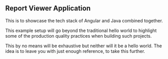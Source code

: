 ## Report Viewer Application

This is to showcase the tech stack of Angular and Java combined together.

This example setup will go beyond the traditional hello world to highlight some of the production quality practices when building such projects.

This by no means will be exhaustive but neither will it be a hello world.
The idea is to leave you with just enough reference, to take this further.